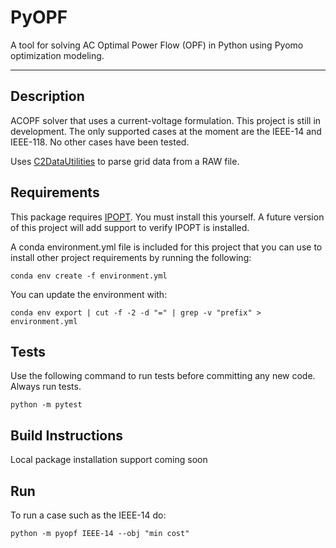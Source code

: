 # PyOPF

A tool for solving AC Optimal Power Flow (OPF) in Python using Pyomo optimization modeling. 

---

## Description

ACOPF solver that uses a current-voltage formulation. This project is still in development. The only supported cases at 
the moment are the IEEE-14 and IEEE-118. No other cases have been tested. 

Uses [C2DataUtilities](https://github.com/jesseholzerpnnl/C2DataUtilities/) to parse grid data from a RAW file.

## Requirements

This package requires [IPOPT](https://github.com/coin-or/Ipopt). You must install this yourself. A future version of 
this project will add support to verify IPOPT is installed.

A conda environment.yml file is included for this project that you can use to install other project requirements by
running the following:

```
conda env create -f environment.yml
```

You can update the environment with:
```
conda env export | cut -f -2 -d "=" | grep -v "prefix" > environment.yml
```

## Tests
Use the following command to run tests before committing any new code. Always run tests.
```
python -m pytest
```

## Build Instructions

Local package installation support coming soon

##  Run

To run a case such as the IEEE-14 do:
```
python -m pyopf IEEE-14 --obj "min cost"
```